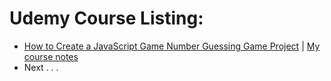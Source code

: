 # Udemy Course Listing: 
* [How to Create a JavaScript Game Number Guessing Game Project](https://www.udemy.com/share/101tGSAkMSdF5RRH4=/) |
  [My course notes](https://github.com/EO4wellness/T-I-L/blob/main/JavaScript/Udemy/Guessing-Game-Course-Notes.md)
* Next . . . 
